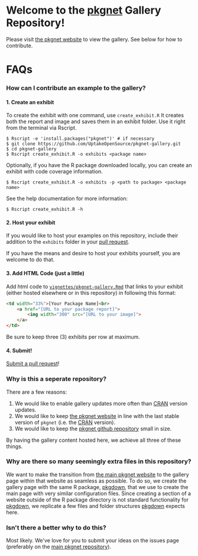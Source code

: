 # Welcome to the [pkgnet](https://uptakeopensource.github.io/pkgnet/index.html) Gallery Repository!

Please visit [the pkgnet website](https://uptakeopensource.github.io/pkgnet/index.html) to view the gallery. See below for how to contribute.

# FAQs

### How can I contribute an example to the gallery? 

#### 1. Create an exhibit

To create the exhibit with one command, use `create_exhibit.R` It creates both the report and image and saves them in an exhibit folder.  Use it right from the terminal via Rscript. 

```console
$ Rscript -e 'install.packages("pkgnet")' # if necessary
$ git clone https://github.com/UptakeOpenSource/pkgnet-gallery.git
$ cd pkgnet-gallery
$ Rscript create_exhibit.R -o exhibits <package name>
```

Optionally, if you have the R package downloaded locally, you can create an exhibit with code coverage information.

```console
$ Rscript create_exhibit.R -o exhibits -p <path to package> <package name> 
```

See the help documentation for more information: 
```console
$ Rscript create_exhibit.R -h
```

#### 2. Host your exhibit
If you would like to host your examples on this repository, include their addition to the `exhibits` folder in your [pull request](https://help.github.com/en/articles/creating-a-pull-request).

If you have the means and desire to host your exhibits yourself, you are welcome to do that.

#### 3. Add HTML Code (just a little)
Add html code to [`vignettes/pkgnet-gallery.Rmd`](vignettes/pkgnet-gallery.Rmd) that links to your exhibit (either hosted elsewhere or in this repository) in following this format:

```HTML
<td width="33%">[Your Package Name]<br>
	<a href="[URL to your package report]">
		<img width="300" src="[URL to your image]">
	</a>
</td>
```

Be sure to keep three (3) exhibits per row at maximum. 

#### 4. Submit!
[Submit a pull request](https://help.github.com/en/articles/creating-a-pull-request)!

### Why is this a seperate repository? 
There are a few reasons:     
1. We would like to enable gallery updates more often than  [CRAN](https://CRAN.R-project.org/package=pkgnet) version updates.   
2. We would like to keep [the pkgnet website](https://uptakeopensource.github.io/pkgnet/index.html) in line with the last stable version of `pkgnet` (i.e. the [CRAN](https://CRAN.R-project.org/package=pkgnet) version).   
3. We would like to keep the [pkgnet github repository](https://github.com/UptakeOpenSource/pkgnet) small in size. 

By having the gallery content hosted here, we achieve all three of these things.

### Why are there so many seemingly extra files in this repository?
We want to make the transition from [the main pkgnet website](https://uptakeopensource.github.io/pkgnet/index.html) to the gallery page within that website as seamless as possible.  To do so, we create the gallery page with the same R package, [pkgdown](https://pkgdown.r-lib.org/index.html), that we use to create the main page with very similar configuration files. Since creating a section of a website outside of the R package directory is not standard functionality for [pkgdown](https://pkgdown.r-lib.org/index.html), we replicate a few files and folder structures [pkgdown](https://pkgdown.r-lib.org/index.html) expects here. 

### Isn't there a better why to do this?
Most likely.  We've love for you to submit your ideas on the issues page (preferably on the [main pkgnet repository](https://github.com/UptakeOpenSource/pkgnet/issues)). 
